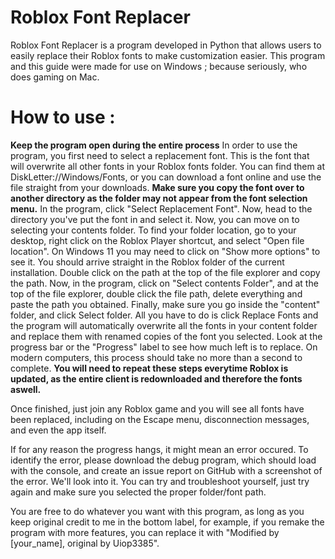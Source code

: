 # Roblox Font Replacer
Roblox Font Replacer is a program developed in Python that allows users to easily replace their Roblox fonts to make customization easier.
This program and this guide were made for use on Windows ; because seriously, who does gaming on Mac.

# How to use :
**Keep the program open during the entire process**
In order to use the program, you first need to select a replacement font. This is the font that will overwrite all other fonts in your Roblox fonts folder.
You can find them at DiskLetter://Windows/Fonts, or you can download a font online and use the file straight from your downloads.
**Make sure you copy the font over to another directory as the folder may not appear from the font selection menu.**
In the program, click "Select Replacement Font". Now, head to the directory you've put the font in and select it.
Now, you can move on to selecting your contents folder.
To find your folder location, go to your desktop, right click on the Roblox Player shortcut, and select "Open file location". On Windows 11 you may need to click on "Show more options" to see it.
You should arrive straight in the Roblox folder of the current installation. Double click on the path at the top of the file explorer and copy the path.
Now, in the program, click on "Select contents Folder", and at the top of the file explorer, double click the file path, delete everything and paste the path you obtained.
Finally, make sure you go inside the "content" folder, and click Select folder.
All you have to do is click Replace Fonts and the program will automatically overwrite all the fonts in your content folder and replace them with renamed copies of the font you selected.
Look at the progress bar or the "Progress" label to see how much left is to replace.
On modern computers, this process should take no more than a second to complete.
**You will need to repeat these steps everytime Roblox is updated, as the entire client is redownloaded and therefore the fonts aswell.**

Once finished, just join any Roblox game and you will see all fonts have been replaced, including on the Escape menu, disconnection messages, and even the app itself.

If for any reason the progress hangs, it might mean an error occured. To identify the error, please download the debug program, which should load with the console, and create an issue report on GitHub with a screenshot of the error. We'll look into it.
You can try and troubleshoot yourself, just try again and make sure you selected the proper folder/font path.

You are free to do whatever you want with this program, as long as you keep original credit to me in the bottom label, for example, if you remake the program with more features, you can replace it with "Modified by [your_name], original by Uiop3385".
